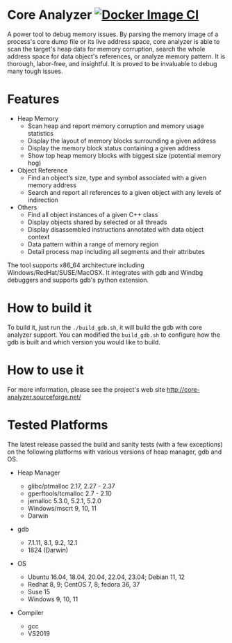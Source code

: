 # Core Analyzer [![Docker Image CI](https://github.com/yanqi27/core_analyzer/actions/workflows/docker-image.yml/badge.svg)](https://github.com/yanqi27/core_analyzer/actions/workflows/docker-image.yml)
A power tool to debug memory issues. By parsing the memory image of a process's core dump file or its live address space, core analyzer is able to scan the target's heap data for memory corruption, search the whole address space for data object's references, or analyze memory pattern. It is thorough, labor-free, and insightful. It is proved to be invaluable to debug many tough issues.

# Features
* Heap Memory
    - Scan heap and report memory corruption and memory usage statistics
    - Display the layout of memory blocks surrounding a given address
    - Display the memory block status containing a given address
    - Show top heap memory blocks with biggest size (potential memory hog)
* Object Reference
    - Find an object’s size, type and symbol associated with a given memory address
    - Search and report all references to a given object with any levels of indirection
* Others
    - Find all object instances of a given C++ class
    - Display objects shared by selected or all threads
    - Display disassembled instructions annotated with data object  context
    - Data pattern within a range of memory region
    - Detail process map including all segments and their attributes

The tool supports x86_64 architecture including Windows/RedHat/SUSE/MacOSX. It integrates with gdb and Windbg debuggers and supports gdb's python extension.

# How to build it
To build it, just run the `./build_gdb.sh`, it will build the gdb with core analyzer support. You can modified the `build_gdb.sh` to configure how the gdb is built and which version you would like to build.

# How to use it
For more information, please see the project's web site http://core-analyzer.sourceforge.net/

# Tested Platforms
The latest release passed the build and sanity tests (with a few exceptions) on the following platforms with various versions of heap manager, gdb and OS.

* Heap Manager
    - glibc/ptmalloc 2.17, 2.27 - 2.37
	- gperftools/tcmalloc 2.7 - 2.10
	- jemalloc 5.3.0, 5.2.1, 5.2.0
	- Windows/mscrt 9, 10, 11
	- Darwin

* gdb
    - 7.1.11, 8.1, 9.2, 12.1
	- 1824 (Darwin)

* OS
    - Ubuntu 16.04, 18.04, 20.04, 22.04, 23.04; Debian 11, 12
	- Redhat 8, 9; CentOS 7, 8; fedora 36, 37
	- Suse 15
	- Windows 9, 10, 11

* Compiler
    - gcc
	- VS2019
